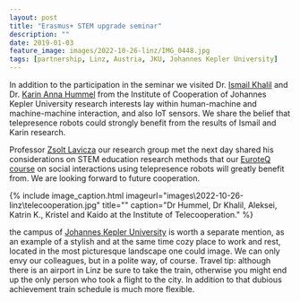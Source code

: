 ```yaml
---
layout: post
title: "Erasmus+ STEM upgrade seminar"
description: ""
date: 2019-01-03
feature_image: images/2022-10-26-linz/IMG_0448.jpg
tags: [partnership, Linz, Austria, JKU, Johannes Kepler University]
---
```


In addition to the participation in the seminar we visited Dr. [Ismail Khalil](https://www.researchgate.net/profile/Ismail-Khalil-6) and Dr. [Karin Anna Hummel](https://www.researchgate.net/profile/Karin-Hummel-3) from the Institute of Cooperation of Johannes Kepler University research interests lay within human-machine and machine-machine interaction, and also IoT sensors.
We share the belief that telepresence robots could strongly benefit from the results of Ismail and Karin research.

Professor [Zsolt Lavicza](https://www.researchgate.net/profile/Zsolt-Lavicza) our research group met the next day shared his considerations on STEM education research methods that our [EuroteQ course](documents\Enhancing-Social-Interaction-in-Education-and-Business-by-using-Telepresence-Robots-ICY0032.pdf) on social interactions using telepresence robots will greatly benefit from. We are looking forward to future cooperation.

<!--more-->

{% include image_caption.html imageurl="images\2022-10-26-linz\telecooperation.jpg" title="" caption="Dr Hummel, Dr Khalil, Aleksei, Katrin K., Kristel and Kaido at the Institute of Telecooperation." %}

the campus of [Johannes Kepler University](https://www.jku.at/en) is worth a separate mention, as an example of a stylish and at the same time cozy place to work and rest, located in the most picturesque landscape one could image. We can only envy our colleagues, but in a polite way, of course.
Travel tip: although there is an airport in Linz be sure to take the train, otherwise you might end up the only person who took a flight to the city. In addition to that dubious achievement train schedule is much more flexible.